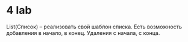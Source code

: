 # 4 lab

List(Список) – реализовать свой шаблон списка. Есть возможность
добавления в начало, в конец. Удаления с начала, с конца.
